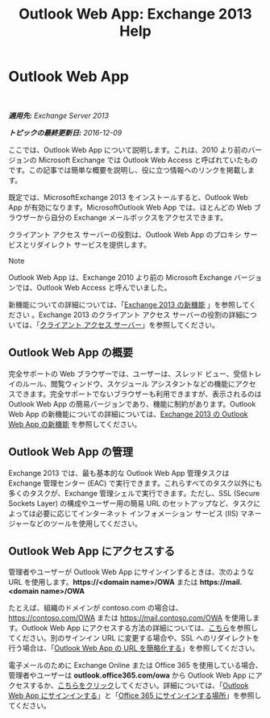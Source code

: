 ﻿---
title: 'Outlook Web App: Exchange 2013 Help'
TOCTitle: Outlook Web App
ms:assetid: 3814b665-01e8-4881-9a44-163f14789ee4
ms:mtpsurl: https://technet.microsoft.com/ja-jp/library/JJ657718(v=EXCHG.150)
ms:contentKeyID: 49896199
ms.date: 04/24/2018
mtps_version: v=EXCHG.150
ms.translationtype: HT
---

# Outlook Web App

 

_**適用先:** Exchange Server 2013_

_**トピックの最終更新日:** 2016-12-09_

ここでは、Outlook Web App について説明します。これは、2010 より前のバージョンの Microsoft Exchange では Outlook Web Access と呼ばれていたものです。この記事では簡単な概要を説明し、役に立つ情報へのリンクを掲載します。

既定では、MicrosoftExchange 2013 をインストールすると、Outlook Web App が有効になります。MicrosoftOutlook Web App では、ほとんどの Web ブラウザーから自分の Exchange メールボックスをアクセスできます。

クライアント アクセス サーバーの役割は、Outlook Web App のプロキシ サービスとリダイレクト サービスを提供します。


> [!NOTE]
> Outlook Web App は、Exchange 2010 より前の Microsoft Exchange バージョンでは、Outlook Web Access と呼んでいました。



新機能についての詳細については、「[Exchange 2013 の新機能](what-s-new-in-exchange-2013-exchange-2013-help.md) 」を参照してください 。Exchange 2013 のクライアント アクセス サーバーの役割の詳細については、「[クライアント アクセス サーバー](client-access-server-exchange-2013-help.md)」を参照してください。

## Outlook Web App の概要

完全サポートの Web ブラウザーでは、ユーザーは、スレッド ビュー、受信トレイのルール、閲覧ウィンドウ、スケジュール アシスタントなどの機能にアクセスできます。完全サポートでないブラウザーも利用できますが、表示されるのは Outlook Web App の簡易バージョンであり、機能に制約があります。Outlook Web App の新機能についての詳細については、[Exchange 2013 の Outlook Web App の新機能](what-s-new-for-outlook-web-app-in-exchange-2013-exchange-2013-help.md) を参照してください。

## Outlook Web App の管理

Exchange 2013 では、最も基本的な Outlook Web App 管理タスクは Exchange 管理センター (EAC) で実行できます。これらすべてのタスク以外にも多くのタスクが、Exchange 管理シェルで実行できます。ただし、SSL (Secure Sockets Layer) の構成やユーザー用の簡易 URL のセットアップなど、タスクによっては必要に応じてインターネット インフォメーション サービス (IIS) マネージャーなどのツールを使用してください。

## Outlook Web App にアクセスする

管理者やユーザーが Outlook Web App にサインインするときは、次のような URL を使用します。**https://\<domain name\>/OWA** または **https://mail.\<domain name\>/OWA**

たとえば、組織のドメインが contoso.com の場合は、https://contoso.com/OWA または https://mail.contoso.com/OWA を使用します。Outlook Web App にアクセスする方法の詳細については、[こちら](https://support.microsoft.com/ja-jp/kb/2897680)を参照してください。別のサインイン URL に変更する場合や、SSL へのリダイレクトを行う場合は、「[Outlook Web App の URL を簡略化する](simplify-the-outlook-web-app-url-exchange-2013-help.md)」を参照してください。

電子メールのために Exchange Online または Office 365 を使用している場合、管理者やユーザーは **outlook.office365.com/owa** から Outlook Web App にアクセスするか、[こちらをクリック](http://go.microsoft.com/fwlink/p/?linkid=402333)してください。詳細については、「[Outlook Web App にサインインする](http://go.microsoft.com/fwlink/p/?linkid=511341)」と「[Office 365 にサインインする場所](http://go.microsoft.com/fwlink/p/?linkid=522691)」を参照してください。

